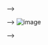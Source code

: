 


-->

-->
![image](https://github.com/MDCummings86/MDCummings86/assets/126340452/91947322-fc71-4628-b3dc-48210cb73a8c)

-->



